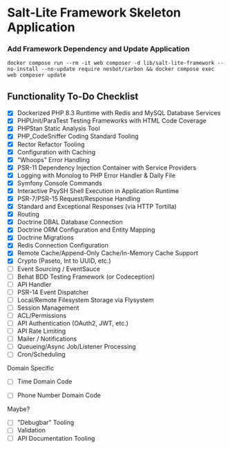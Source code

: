# Salt-Lite Framework Skeleton Application

### Add Framework Dependency and Update Application
`docker compose run --rm -it web composer -d lib/salt-lite-framework --no-install --no-update require nesbot/carbon && docker compose exec web composer update`

## Functionality To-Do Checklist
- [x] Dockerized PHP 8.3 Runtime with Redis and MySQL Database Services
- [x] PHPUnit/ParaTest Testing Frameworks with HTML Code Coverage
- [x] PHPStan Static Analysis Tool
- [x] PHP_CodeSniffer Coding Standard Tooling
- [x] Rector Refactor Tooling
- [x] Configuration with Caching
- [x] "Whoops" Error Handling
- [x] PSR-11 Dependency Injection Container with Service Providers
- [x] Logging with Monolog to PHP Error Handler & Daily File
- [x] Symfony Console Commands
- [x] Interactive PsySH Shell Execution in Application Runtime
- [x] PSR-7/PSR-15 Request/Response Handling
- [x] Standard and Exceptional Responses (via HTTP Tortilla)
- [x] Routing
- [x] Doctrine DBAL Database Connection
- [x] Doctrine ORM Configuration and Entity Mapping
- [x] Doctrine Migrations
- [x] Redis Connection Configuration
- [x] Remote Cache/Append-Only Cache/In-Memory Cache Support
- [x] Crypto (Paseto, Int to UUID, etc.)
- [ ] Event Sourcing / EventSauce
- [ ] Behat BDD Testing Framework (or Codeception)
- [ ] API Handler 
- [ ] PSR-14 Event Dispatcher
- [ ] Local/Remote Filesystem Storage via Flysystem
- [ ] Session Management
- [ ] ACL/Permissions
- [ ] API Authentication (OAuth2, JWT, etc.)
- [ ] API Rate Limiting
- [ ] Mailer / Notifications
- [ ] Queueing/Async Job/Listener Processing
- [ ] Cron/Scheduling

Domain Specific
- [ ] Time Domain Code
- [ ] Phone Number Domain Code


Maybe?
- [ ] "Debugbar" Tooling
- [ ] Validation
- [ ] API Documentation Tooling
